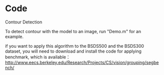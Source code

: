 # Code
Contour Detection

To detect contour with the model to an image, run "Demo.m" for an example.

if you want to apply this algorithm to the BSDS500 and the BSDS300 dataset, you will need to download and install the code for applying benchmark, which is available：
http://www.eecs.berkeley.edu/Research/Projects/CS/vision/grouping/segbench/ 
